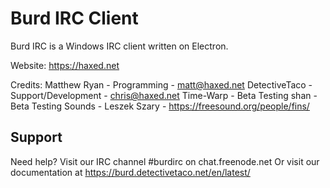 # Burd IRC Client

Burd IRC is a Windows IRC client written on Electron.

Website: https://haxed.net

Credits:
Matthew Ryan - Programming - matt@haxed.net
DetectiveTaco - Support/Development - chris@haxed.net
Time-Warp - Beta Testing
shan - Beta Testing
Sounds - Leszek Szary - https://freesound.org/people/fins/

## Support
Need help? Visit our IRC channel #burdirc on chat.freenode.net 
Or visit our documentation at https://burd.detectivetaco.net/en/latest/
